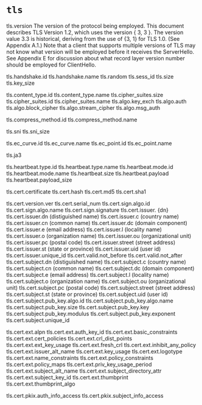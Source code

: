 # `tls`

tls.version
    The version of the protocol being employed.  This document
    describes TLS Version 1.2, which uses the version { 3, 3 }.  The
    version value 3.3 is historical, deriving from the use of {3, 1}
    for TLS 1.0.  (See Appendix A.1.)  Note that a client that
    supports multiple versions of TLS may not know what version will
    be employed before it receives the ServerHello.  See Appendix E
    for discussion about what record layer version number should be
    employed for ClientHello.

tls.handshake.id
tls.handshake.name
tls.random
tls.sess_id
tls.size
tls.key_size

tls.content_type.id
tls.content_type.name
tls.cipher_suites.size
tls.cipher_suites.id
tls.cipher_suites.name
tls.algo.key_exch
tls.algo.auth
tls.algo.block_cipher
tls.algo.stream_cipher
tls.algo.msg_auth

tls.compress_method.id
tls.compress_method.name

tls.sni
tls.sni_size

tls.ec_curve.id
tls.ec_curve.name
tls.ec_point.id
tls.ec_point.name

tls.ja3

tls.heartbeat.type.id
tls.heartbeat.type.name
tls.heartbeat.mode.id
tls.heartbeat.mode.name
tls.heartbeat.size
tls.heartbeat.payload
tls.heartbeat.payload_size

tls.cert.certificate
tls.cert.hash
tls.cert.md5
tls.cert.sha1

tls.cert.version.ver
tls.cert.serial_num
tls.cert.sign.algo.id
tls.cert.sign.algo.name
tls.cert.sign.signature
tls.cert.issuer. {dn}
tls.cert.issuer.dn  (distiguished name)
tls.cert.issuer.c  (country name)
tls.cert.issuer.cn  (common name)
tls.cert.issuer.dc  (domain component)
tls.cert.issuer.e  (email address)
tls.cert.issuer.l  (locality name)
tls.cert.issuer.o  (organization name)
tls.cert.issuer.ou  (organizational unit)
tls.cert.issuer.pc  (postal code)
tls.cert.issuer.street  (street address)
tls.cert.issuer.st  (state or province)
tls.cert.issuer.uid  (user id)
tls.cert.issuer.unique_id
tls.cert.valid.not_before
tls.cert.valid.not_after
tls.cert.subject.dn  (distiguished name)
tls.cert.subject.c  (country name)
tls.cert.subject.cn  (common name)
tls.cert.subject.dc  (domain component)
tls.cert.subject.e  (email address)
tls.cert.subject.l  (locality name)
tls.cert.subject.o  (organization name)
tls.cert.subject.ou  (organizational unit)
tls.cert.subject.pc  (postal code)
tls.cert.subject.street  (street address)
tls.cert.subject.st  (state or province)
tls.cert.subject.uid  (user id)
tls.cert.subject.pub_key.algo.id
tls.cert.subject.pub_key.algo.name
tls.cert.subject.pub_key.size
tls.cert.subject.pub_key.key
tls.cert.subject.pub_key.modulus
tls.cert.subject.pub_key.exponent
tls.cert.subject.unique_id

tls.cert.ext.alpn
tls.cert.ext.auth_key_id
tls.cert.ext.basic_constraints
tls.cert.ext.cert_policies
tls.cert.ext.crl_dist_points
tls.cert.ext.ext_key_usage
tls.cert.ext.fresh_crl
tls.cert.ext.inhibit_any_policy
tls.cert.ext.issuer_alt_name
tls.cert.ext.key_usage
tls.cert.ext.logotype
tls.cert.ext.name_constraints
tls.cert.ext.policy_constraints
tls.cert.ext.policy_maps
tls.cert.ext.priv_key_usage_period
tls.cert.ext.subject_alt_name
tls.cert.ext.subject_directory_attr
tls.cert.ext.subject_key_id
tls.cert.ext.thumbprint
tls.cert.ext.thumbprint_algo

tls.cert.pkix.auth_info_access
tls.cert.pkix.subject_info_access
